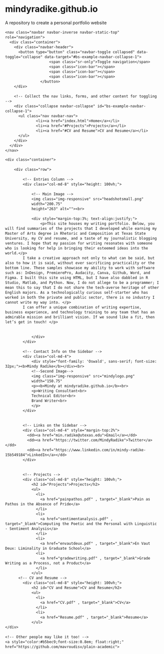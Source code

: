 # mindyradike.github.io
A repository to create a personal portfolio website
<!DOCTYPE html>
<!--
    Plain-Academic by Vasilios Mavroudis
    Released under the Simplified BSD License/FreeBSD (2-clause) License.
    https://github.com/mavroudisv/plain-academic
-->

<html lang="en">
<head>
  <title>Mindy Radike</title>
  <meta charset="utf-8">
  <meta name="viewport" content="width=device-width, initial-scale=1">
  <link rel="stylesheet" href="https://maxcdn.bootstrapcdn.com/bootstrap/3.3.6/css/bootstrap.min.css">
  <script src="https://ajax.googleapis.com/ajax/libs/jquery/1.12.0/jquery.min.js"></script>
  <script src="https://maxcdn.bootstrapcdn.com/bootstrap/3.3.6/js/bootstrap.min.js"></script>
  <link href='https://fonts.googleapis.com/css?family=Oswald:700' rel='stylesheet' type='text/css'>
</head>
<body>


<!-- Navigation -->
	<nav class="navbar navbar-inverse navbar-static-top" role="navigation">
	  <div class="container">
		<div class="navbar-header">
		  <button type="button" class="navbar-toggle collapsed" data-toggle="collapse" data-target="#bs-example-navbar-collapse-1">
						<span class="sr-only">Toggle navigation</span>
						<span class="icon-bar"></span>
						<span class="icon-bar"></span>
						<span class="icon-bar"></span>
					</button>
		</div>

		<!-- Collect the nav links, forms, and other content for toggling -->
		<div class="collapse navbar-collapse" id="bs-example-navbar-collapse-1">
		  <ul class="nav navbar-nav">
				  <li><a href="index.html">Home</a></li>
				  <li><a href="#Projects">Projects</a></li>
				  <li><a href="#CV and Resume">CV and Resume</a></li> 
		  </ul>
		</div>
	  </div>
	</nav>
  
  <!-- Page Content -->
    <div class="container">

        <div class="row">

            <!-- Entries Column -->
            <div class="col-md-8" style="height: 100vh;">
                
                <!-- Main Image -->
                <img class="img-responsive" src="headshotsmall.png"
                width="200.75"
                height="263" alt=""><br>
                
                <div style="margin-top:3%; text-align:justify;">                
					<p>This site houses my writing portfolio. Below, you will find summaries of the projects that I developed while earning my Master of Arts degree in Rhetoric and Composition at Texas State University, my CV and resume, and a taste of my journalistic blogging ventures. I hope that my passion for writing resonates with someone who is looking for help in bringing their esteemed ideas into the world.</p>
            I take a creative approach not only to what can be said, but also to how it is said, without ever sacrificing practicality or the bottom line. These samples showcase my ability to work with software such as: InDesign, PremierePro, Audacity, Canva, Github, Word, and Figma. I built this site using HTML, but I have also dabbled in R Studio, Matlab, and Python. Now, I do not allege to be a programmer; I mean this to say that I do not share the tech-averse heritage of other English majors. As a technologically curious self-starter who has worked in both the private and public sector, there is no industry I cannot write my way into. </p>
            I can offer a unique combination of writing expertise, business experience, and technology training to any team that has an admirable mission and brilliant vision. If we sound like a fit, then let’s get in touch! </p>
					
					
                </div>
            </div> 

            <!-- Contact Info on the Sidebar -->
            <div class="col-md-4">
                <div style="font-family: 'Oswald', sans-serif; font-size: 32px;"><b>Mindy Radike</b></div><br>
                <!--Second Image-->
                <img class="img-responsive" src="mindylogo.png"
                width="150.75"
                <p><b>Mindy at mindyradike.github.io</b><br>
                <p>Writing Consultant<br>
                Technical Editor<br>
                Brand Writer<br>
                </p>
            </div>
            
            
            <!-- Links on the Sidebar -->
            <div class="col-md-4" style="margin-top:2%">
              <dd><a href="min.radike@utexas.edu">Email</a></dd> 
              <dd><a href="https://twitter.com/MindyRadike">Twitter</a></dd>
              <dd><a href="https://www.linkedin.com/in/mindy-radike-15b549184">LinkedIn</a></dd>
            </div>
            
            
            <!-- Projects -->
            <div class="col-md-8" style="height: 100vh;">    
                <h2 id="Projects">Projects</h2>
                <ul>
                  <li> 
                    <a href="painpathos.pdf" , target="_blank">Pain as Pathos in the Absence of Pride</a>
                  </li>
                  <li>
                    <a href="sentimentanalysis.pdf" , target="_blank">Computing the Poetic and the Personal with Linguistic - Sentiment Analysis</a>
                  </li>
                  <li>
                    <a href="envautdeux.pdf" , target="_blank">En Vaut Deux: Liminality in Graduate School</a>
                  <li> 
                    <a href="gradewriting.pdf" , target="_blank">Grade Writing as a Process, not a Product</a>
                  </li>
                </ul>
          <!-- CV and Resume -->
            <div class="col-md-8" style="height: 100vh;">
                <h2 id="CV and Resume">CV and Resume</h2>
                <ul>
                  <li>
                    <a href="CV.pdf" , target="_blank">CV</a>
                  </li>
                  <li>
                    <a href="Resume.pdf" , target="_blank">Resume</a>
                </ul>
    </div>
    
    <!-- Other people may like it too! -->
    <a style="color:#b5bec9;font-size:0.8em; float:right;" href="https://github.com/mavroudisv/plain-academic"> 
    
</body>

</html>

